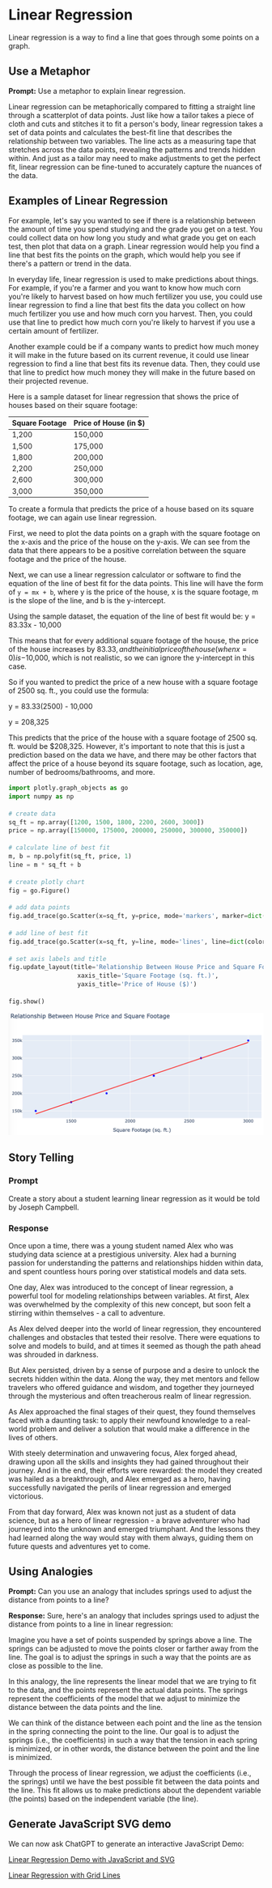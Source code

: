 # Linear Regression

Linear regression is a way to find a line that goes through some points on a graph.

## Use a Metaphor
**Prompt:** Use a metaphor to explain linear regression.

Linear regression can be metaphorically compared to fitting a straight line through a scatterplot of data points. Just like how a tailor takes a piece of cloth and cuts and stitches it to fit a person's body, linear regression takes a set of data points and calculates the best-fit line that describes the relationship between two variables. The line acts as a measuring tape that stretches across the data points, revealing the patterns and trends hidden within. And just as a tailor may need to make adjustments to get the perfect fit, linear regression can be fine-tuned to accurately capture the nuances of the data.

## Examples of Linear Regression

For example, let's say you wanted to see if there is a relationship between the amount of time you spend studying and the grade you get on a test. You could collect data on how long you study and what grade you get on each test, then plot that data on a graph. Linear regression would help you find a line that best fits the points on the graph, which would help you see if there's a pattern or trend in the data.

In everyday life, linear regression is used to make predictions about things. For example, if you're a farmer and you want to know how much corn you're likely to harvest based on how much fertilizer you use, you could use linear regression to find a line that best fits the data you collect on how much fertilizer you use and how much corn you harvest. Then, you could use that line to predict how much corn you're likely to harvest if you use a certain amount of fertilizer.

Another example could be if a company wants to predict how much money it will make in the future based on its current revenue, it could use linear regression to find a line that best fits its revenue data. Then, they could use that line to predict how much money they will make in the future based on their projected revenue.

Here is a sample dataset for linear regression that shows the price of houses based on their square footage:

|Square Footage|Price of House (in $)|
|--------------|---------------------|
|1,200|	150,000|
|1,500|	175,000|
|1,800|	200,000|
|2,200|	250,000|
|2,600|	300,000|
|3,000|	350,000|

To create a formula that predicts the price of a house based on its square footage, we can again use linear regression.

First, we need to plot the data points on a graph with the square footage on the x-axis and the price of the house on the y-axis. We can see from the data that there appears to be a positive correlation between the square footage and the price of the house.

Next, we can use a linear regression calculator or software to find the equation of the line of best fit for the data points. This line will have the form of ```y = mx + b```, where y is the price of the house, x is the square footage, m is the slope of the line, and b is the y-intercept.

Using the sample dataset, the equation of the line of best fit would be: y = 83.33x - 10,000

This means that for every additional square footage of the house, the price of the house increases by $83.33, and the initial price of the house (when x=0) is -$10,000, which is not realistic, so we can ignore the y-intercept in this case.

So if you wanted to predict the price of a new house with a square footage of 2500 sq. ft., you could use the formula:

y = 83.33(2500) - 10,000

y = 208,325

This predicts that the price of the house with a square footage of 2500 sq. ft. would be $208,325. However, it's important to note that this is just a prediction based on the data we have, and there may be other factors that affect the price of a house beyond its square footage, such as location, age, number of bedrooms/bathrooms, and more.

```py
import plotly.graph_objects as go
import numpy as np

# create data
sq_ft = np.array([1200, 1500, 1800, 2200, 2600, 3000])
price = np.array([150000, 175000, 200000, 250000, 300000, 350000])

# calculate line of best fit
m, b = np.polyfit(sq_ft, price, 1)
line = m * sq_ft + b

# create plotly chart
fig = go.Figure()

# add data points
fig.add_trace(go.Scatter(x=sq_ft, y=price, mode='markers', marker=dict(color='blue')))

# add line of best fit
fig.add_trace(go.Scatter(x=sq_ft, y=line, mode='lines', line=dict(color='red')))

# set axis labels and title
fig.update_layout(title='Relationship Between House Price and Square Footage',
                   xaxis_title='Square Footage (sq. ft.)',
                   yaxis_title='Price of House ($)')

fig.show()
```

![](../img/linear-regression.png)

## Story Telling

### Prompt

Create a story about a student learning linear regression as it would be told by Joseph Campbell.

### Response

Once upon a time, there was a young student named Alex who was studying data science at a prestigious university. Alex had a burning passion for understanding the patterns and relationships hidden within data, and spent countless hours poring over statistical models and data sets.

One day, Alex was introduced to the concept of linear regression, a powerful tool for modeling relationships between variables. At first, Alex was overwhelmed by the complexity of this new concept, but soon felt a stirring within themselves - a call to adventure.

As Alex delved deeper into the world of linear regression, they encountered challenges and obstacles that tested their resolve. There were equations to solve and models to build, and at times it seemed as though the path ahead was shrouded in darkness.

But Alex persisted, driven by a sense of purpose and a desire to unlock the secrets hidden within the data. Along the way, they met mentors and fellow travelers who offered guidance and wisdom, and together they journeyed through the mysterious and often treacherous realm of linear regression.

As Alex approached the final stages of their quest, they found themselves faced with a daunting task: to apply their newfound knowledge to a real-world problem and deliver a solution that would make a difference in the lives of others.

With steely determination and unwavering focus, Alex forged ahead, drawing upon all the skills and insights they had gained throughout their journey. And in the end, their efforts were rewarded: the model they created was hailed as a breakthrough, and Alex emerged as a hero, having successfully navigated the perils of linear regression and emerged victorious.

From that day forward, Alex was known not just as a student of data science, but as a hero of linear regression - a brave adventurer who had journeyed into the unknown and emerged triumphant. And the lessons they had learned along the way would stay with them always, guiding them on future quests and adventures yet to come.

## Using Analogies

**Prompt:** Can you use an analogy that includes springs used to adjust the distance from points to a line?

**Response:** Sure, here's an analogy that includes springs used to adjust the distance from points to a line in linear regression:

Imagine you have a set of points suspended by springs above a line. The springs can be adjusted to move the points closer or farther away from the line. The goal is to adjust the springs in such a way that the points are as close as possible to the line.

In this analogy, the line represents the linear model that we are trying to fit to the data, and the points represent the actual data points. The springs represent the coefficients of the model that we adjust to minimize the distance between the data points and the line.

We can think of the distance between each point and the line as the tension in the spring connecting the point to the line. Our goal is to adjust the springs (i.e., the coefficients) in such a way that the tension in each spring is minimized, or in other words, the distance between the point and the line is minimized.

Through the process of linear regression, we adjust the coefficients (i.e., the springs) until we have the best possible fit between the data points and the line. This fit allows us to make predictions about the dependent variable (the points) based on the independent variable (the line).

## Generate JavaScript SVG demo

We can now ask ChatGPT to generate an interactive JavaScript Demo:

[Linear Regression Demo with JavaScript and SVG](../demos/linear-regression.html)

[Linear Regression with Grid Lines](../demos/grid-lines.html)